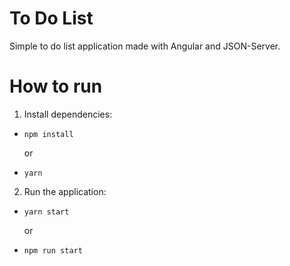 # To Do List

Simple to do list application made with Angular and JSON-Server.

# How to run

1. Install dependencies:

- ```
  npm install
  ```
  or

- ```
  yarn
  ```

2. Run the application:

- ```
  yarn start
  ```
  or

- ```
  npm run start
  ```
